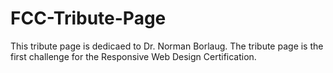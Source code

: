# FCC-Tribute-Page
This tribute page is dedicaed to Dr. Norman Borlaug. 
The tribute page is the first challenge for the Responsive Web Design Certification. 
